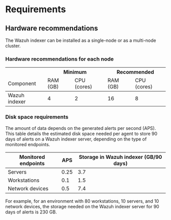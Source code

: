 # Requirements

## Hardware recommendations

The Wazuh indexer can be installed as a single-node or as a multi-node cluster.

### Hardware recommendations for each node

<table><thead>
  <tr>
    <th></th>
    <th colspan="2">Minimum</th>
    <th colspan="2">Recommended</th>
  </tr>
  <tr>
    <td>Component</td>
    <td>RAM (GB)</td>
    <td>CPU (cores)</td>
    <td>RAM (GB)</td>
    <td>CPU (cores)</td>
  </tr></thead>
  <tbody>
  <tr>
    <td>Wazuh indexer</td>
    <td>4</td>
    <td>2</td>
    <td>16</td>
    <td>8</td>
  </tr>
</tbody>
</table>

### Disk space requirements

The amount of data depends on the generated alerts per second (APS). This table details the estimated disk space needed per agent to store 90 days of alerts on a Wazuh indexer server, depending on the type of monitored endpoints.

| Monitored endpoints | APS  | Storage in Wazuh indexer (GB/90 days) |
|---------------------|------|---------------------------------------|
| Servers             | 0.25 | 3.7                                   |
| Workstations        | 0.1  | 1.5                                   |
| Network devices     | 0.5  | 7.4                                   |


For example, for an environment with 80 workstations, 10 servers, and 10 network devices, the storage needed on the Wazuh indexer server for 90 days of alerts is 230 GB.
